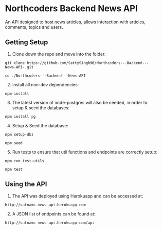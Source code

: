 # Northcoders Backend News API

An API designed to host news articles, allows interaction with articles, comments, topics and users.

## Getting Setup

1. Clone down the repo and move into the folder:

```
git clone https://github.com/SattySingh96/Northcoders---Backend---News-API-.git

cd ./Northcoders---Backend---News-API
```

2. Install all non-dev dependencies:

```
npm install
```
3. The latest version of node-postgres will also be needed, in order to setup & seed the databases:

```
npm install pg
```

4. Setup & Seed the database:

```
npm setup-dbs

npm seed
```
5. Run tests to ensure that util functions and endpoints are correctly setup:

```
npm run test-utils

npm test
```

## Using the API

1. The API was deployed using Herokuapp and can be accessed at:

```
http://satnams-news-api.herokuapp.com
```

2. A JSON list of endpoints can be found at:

```
http://satnams-news-api.herokuapp.com/api
```

